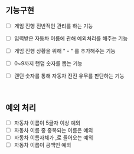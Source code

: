 ## 기능구현
- [ ] 게임 진행 전반적인 관리를 하는 기능 
- [ ] 입력받은 자동차 이름에 관해 예외처리를 해주는 기능
- [ ] 게임 진행 상황을 위해 " - " 를 추가해주는 기능
- [ ] 0~9까지 랜덤 숫자를 뽑는 기능
- [ ] 랜던 숫자를 통해 자동차 전진 유무를 판단하는 기능


<br> 

## 예외 처리
- [ ] 자동차 이름이 5글자 이상 예외
- [ ] 자동차 이름 중 중복되는 이름은 예외
- [ ] 자동차 이름자체가 ,로 들어오는 예외
- [ ] 자동차 이름이 공백인 예외